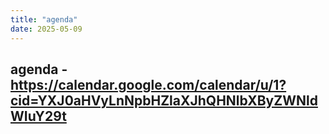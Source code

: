 ```yaml
---
title: "agenda"
date: 2025-05-09
---
```

agenda - https://calendar.google.com/calendar/u/1?cid=YXJ0aHVyLnNpbHZlaXJhQHNlbXByZWNldWIuY29t
---
